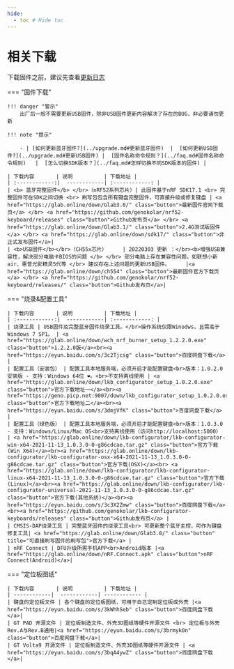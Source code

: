 ```yaml
---
hide:
  - toc # Hide toc
---
```


相关下载
==========

下载固件之前，建议先查看[更新日志](../changelog.md)

=== "固件下载"

    !!! danger "警示" 
        出厂后一般不需要更新USB固件，除非USB固件更新内容解决了存在的BUG，非必要请勿更新

    !!! note "提示"

        - | [如何更新蓝牙固件?](../upgrade.md#更新蓝牙固件)  |  [如何更新USB固件?](../upgrade.md#更新USB固件) |  [固件名称命令规则？](../faq.md#固件名称命令规则)   |  [怎么切换SDK版本？](../faq.md#怎样切换不同SDK版本的固件) |

    | 下载内容       | 说明          | 下载地址 |
    | :------------:|  ------------| :------------: |
    | <b> 蓝牙完整固件</b> </br>（nRF52系列芯片）| 此固件基于nRF SDK17.1 <br> 完整固件可在SDK之间切换 <br> 刷写包包含所有键盘完整固件，可直接升级或修复键盘 | <a href="https://glab.online/down/Glab3.0/" class="button">最新固件官网下载页</a> </br> <a href="https://github.com/genokolar/nrf52-keyboard/releases" class="button">Github发布页</a> </br> <a href="https://glab.online/down/Glab3.1/" class="button">2.4G测试版固件</a> </br> <a href="https://glab.online/down/sdk17/" class="button">非正式发布固件</a>|
    | <b>USB固件</b></br>（CH55x芯片）     | 20220303 更新 ：</br><b>增强USB兼容性，解决部分电脑卡BIOS的问题 </b> </br> 部分电脑上存在兼容性问题，如联想小新air、惠普光影精灵5代等 </br> 建议存在上述问题的更新USB固件。     |<a href="https://glab.online/down/ch554" class="button">最新固件官方下载页</a> </br> <a href="https://github.com/genokolar/nrf52-keyboard/releases/" class="button">Github发布页</a>|


=== "烧录&配置工具"

    | 下载内容       | 说明          | 下载地址 |
    | :------------:|  ------------| :------------: |
    | 烧录工具 | USB固件及完整蓝牙固件烧录工具。</br>操作系统仅限Winodws，且需高于Windows 7 SP1。 | <a href="https://glab.online/down/wch_nrf_burner_setup_1.2.2.0.exe" class="button">1.2.2.0版</a><br><a href="https://eyun.baidu.com/s/3c2Tjcsg" class="button">百度网盘下载</a> |
    | 配置工具（安装包） | 配置工具本地服务端，必须开启才能配置键盘<br>版本：1.0.2.0 安装版 - 支持：Windows 64位 ❤️。<br>不支持离线使用 | <a href="https://glab.online/down/lkb_configurator_setup_1.0.2.0.exe" class="button">官方下载地址一</a><br><a href="https://geno.picp.net:9007/down/lkb_configurator_setup_1.0.2.0.exe" class="button">官方下载地址二</a><br><a href="https://eyun.baidu.com/s/3dmjVfK" class="button">百度网盘下载</a> |
    | 配置工具（绿色版） | 配置工具本地服务端，必须开启才能配置键盘<br>版本：1.0.3.0 - 支持：Windows/Linux/Mac OS<br>支持离线使用（访问http://localhost:5000） | <a href="https://glab.online/down/lkb-configurator/lkb-configurator-win-x64-2021-11-13_1.0.3.0-0-g86cdcae.tar.gz" class="button">官方下载(Win X64)</a><br><a href="https://glab.online/down/lkb-configurator/lkb-configurator-osx-x64-2021-11-13_1.0.3.0-0-g86cdcae.tar.gz" class="button">官方下载(OSX)</a><br> <a href="https://glab.online/down/lkb-configurator/lkb-configurator-linux-x64-2021-11-13_1.0.3.0-0-g86cdcae.tar.gz" class="button">官方下载(Linux)</a><br><a href="https://glab.online/down/lkb-configurator/lkb-configurator-universal-2021-11-13_1.0.3.0-0-g86cdcae.tar.gz" class="button">官方下载(其他系统)</a><br><a href="https://eyun.baidu.com/s/3c3X2Zmw" class="button">百度网盘下载</a><br><a href="https://github.com/genokolar/lkb-configurator-keyboards/releases" class="button">Github发布页</a> |
    | CMSIS-DAP烧录工具 | 完整蓝牙固件的烧录工具<br> 可更新整个蓝牙主控，可作为键盘修复工具| <a href="https://glab.online/down/Glab3.0/" class="button" title="可直接刷写固件的刷写包">官方下载</a> |
    | nRF Connect | DFU升级所需手机APP<br>Android版本 |<a href="https://glab.online/down/nRF.Connect.apk" class="button">nRF Connect(Android)</a>|

=== "定位板图纸"

    | 下载内容       | 说明          | 下载地址 |
    | ------------|  ------------| ------------ |
    | 键盘的定位板文件 | 各个键盘的定位板图纸，可用于自己定制定位板或外壳 |<a href="https://eyun.baidu.com/s/3kWhhSeb" class="button">百度网盘下载</a>|
    | GT PAD 开源文件 | 定位板制造文件、外壳3D图纸等硬件开源文件 <br> 定位板与外壳 Rev.A与Rev.B通用|<a href="https://eyun.baidu.com/s/3brmyk0n" class="button">百度网盘下载</a>|
    | GT Volta9 开源文件 | 定位板制造文件、外壳3D图纸等硬件开源文件 | <a href="https://eyun.baidu.com/s/3bqA4ywZ" class="button">百度网盘下载</a>|

